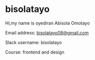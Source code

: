 # bisolatayo

Hi,my name is oyediran Abisola Omotayo 

Email address: bisolatayo08@gmail.com 

Slack username: bisolatayo 

Course: frontend and design 
